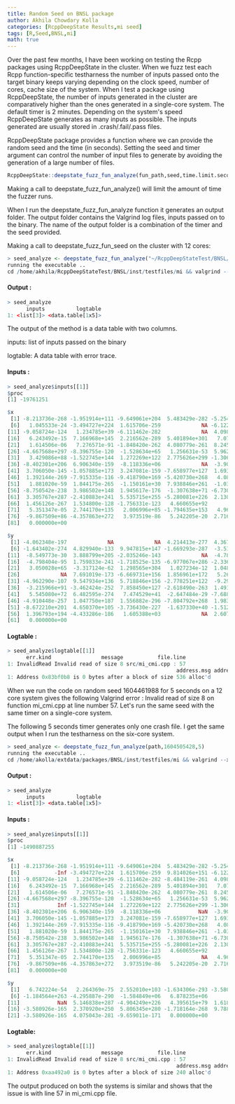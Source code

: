 ```yaml
---
title: Random Seed on BNSL package
author: Akhila Chowdary Kolla
categories: [RcppDeepState Results,mi seed]
tags: [R,Seed,BNSL,mi]
math: true
---
```

Over the past few months, I have been working on testing the Rcpp packages using RcppDeepState in the cluster. When we fuzz test each Rcpp function-specific testharness the number of inputs passed onto the target binary keeps varying depending on the clock speed, number of cores, cache size of the system. When I test a package using RcppDeepState, the number of inputs generated in the cluster are comparatively higher than the ones generated in a single-core system. The default timer is 2 minutes. Depending on the system's speed RcppDeepState generates as many inputs as possible. The inputs generated are usually stored in .crash/.fail/.pass files.

RcppDeepState package provides a function where we can provide the random seed and the time (in seconds). Setting the seed and timer argument can control the number of input files to generate by avoiding the generation of a large number of files.

```R
RcppDeepState::deepstate_fuzz_fun_analyze(fun_path,seed,time.limit.seconds)
```
Making a call to deepstate_fuzz_fun_analyze() will limit the amount of time the fuzzer runs.

When I run the deepstate_fuzz_fun_analyze function it generates an output folder. The output folder contains the Valgrind log files, inputs passed on to the binary.
The name of the output folder is a combination of the timer and the seed provided.

Making a call to deepstate_fuzz_fun_seed on the cluster with 12 cores:

```R
> seed_analyze <- deepstate_fuzz_fun_analyze("~/RcppDeepStateTest/BNSL/inst/testfiles/mi",1604505428,5)
running the executable .. 
cd /home/akhila/RcppDeepStateTest/BNSL/inst/testfiles/mi && valgrind --xml=yes --xml-file=/home/akhila/RcppDeepStateTest/BNSL/inst/testfiles/mi/5_1604505428/1604505428_log --tool=memcheck --leak-check=yes --track-origins=yes ./mi_DeepState_TestHarness --seed=1604505428 --timeout=5 --fuzz > /home/akhila/RcppDeepStateTest/BNSL/inst/testfiles/mi/5_1604505428/seed_valgrind_log_text 2>&1
```
#### Output :

```R
> seed_analyze
      inputs          logtable
1: <list[3]> <data.table[1x5]>
```

The output of the method is a data table with two columns. 

inputs: list of inputs passed on the binary

logtable: A data table with error trace.

#### Inputs :

```R
> seed_analyze$inputs[[1]]
$proc
[1] -19761251

$x
 [1] -8.213736e-268 -1.951914e+111 -9.649061e+204  5.483429e-282 -5.254999e+138
 [6]   1.045533e-24 -3.494727e+224  1.615706e-259             NA -6.122974e+263
[11] -9.058724e-124   1.234785e+39 -6.111462e-282             NA  4.098092e-244
[16]   6.243492e-15  7.166968e+145  2.216562e-289  5.401894e+301   7.074301e-83
[21]   1.614506e-06   7.276571e-91 -1.848420e-262  4.080779e-261  8.245177e-141
[26] -4.667568e+297 -8.396755e-120  -1.528634e+65   1.256631e-53  5.962137e+130
[31]   3.429086e+88 -1.522745e+144  1.272269e+122  2.775626e+299 -1.306130e+303
[36] -8.402301e+206  6.906340e-159  -8.118336e+06             NA  -3.902448e-94
[41]  3.706050e-145 -1.057885e+173  3.247081e-159 -7.658977e+127  1.693851e+259
[46]  1.392144e-269 -7.915335e-116 -9.418790e+169 -5.420730e+268   4.083569e+44
[51]   1.881020e-59  1.844175e-265  -1.150161e+30  7.938846e+261  -1.039836e-02
[56] -8.750542e-238  3.986502e+148  1.945617e-176  -1.307638e+71 -6.730065e-215
[61]  3.305767e+287 -2.410883e+241  5.535715e+255 -5.280081e+226  2.130304e-247
[66]  1.456126e-267  1.534800e-128 -1.756331e-123   4.660655e+92             NA
[71]   5.351347e-05  2.744170e+135   2.006996e+85 -1.794635e+153   4.968092e+43
[76]  -9.867509e+86 -4.357863e+272   3.973519e-86   5.242205e-20  2.716399e-253
[81]   0.000000e+00

$y
 [1] -4.062348e-197             NA             NA  4.214413e-277  4.367095e+225
 [6] -1.643402e-274  4.829940e-133  9.947815e+147 -1.669293e-287  -3.515790e-53
[11]  -8.549773e-30  3.888799e+205 -2.035246e-143             NA  -4.788236e-09
[16]  -4.798404e-95  1.759833e-241 -1.718525e-135 -6.977067e+286 -2.336878e+198
[21]   3.050028e+65  -3.317124e-62  1.298565e+304   1.027234e-12  1.048329e-186
[26]             NA  7.691019e-173 -6.669731e+156  1.856961e+172   5.269763e-26
[31] -4.962290e-107  9.547934e+136  5.718846e+156 -2.778251e+122  -9.292919e-64
[36]  -3.215966e+91 -3.462424e-252  7.858450e+127 -2.618490e-263  1.491577e-264
[41]   5.545080e+72  6.482595e-274   7.474529e+41  -2.647484e-29 -7.688922e-277
[46] -4.910448e-257  1.047750e+187  1.556882e-296 -7.804792e+268  1.983118e-207
[51] -8.672210e+201  4.650370e+105 -3.736430e-227  -1.637330e+40 -1.512451e+152
[56]  1.396793e+194 -4.433286e-186   1.605388e+03             NA  2.607847e-176
[61]   0.000000e+00

```
#### Logtable :

```R
> seed_analyze$logtable[[1]]
      err.kind                message           file.line
1: InvalidRead Invalid read of size 8 src/mi_cmi.cpp : 57
                                                      address.msg address.trace
1: Address 0x83bf0b8 is 0 bytes after a block of size 536 alloc'd          <NA> 

```
When we run the code on random seed 1604461988 for 5 seconds on a 12 core system gives the following Valgrind error :
Invalid read of size 8 on function mi_cmi.cpp at line number 57.
Let's run the same seed with the same timer on a single-core system.

The following 5 seconds timer generates only one crash file.
I get the same output when I run the testharness on the six-core system.

```R
> seed_analyze <- deepstate_fuzz_fun_analyze(path,1604505428,5)
running the executable .. 
cd /home/akolla/extdata/packages/BNSL/inst/testfiles/mi && valgrind --xml=yes --xml-file=/home/akolla/extdata/packages/BNSL/inst/testfiles/mi/5_1604505428/1604505428_log --tool=memcheck --leak-check=yes --track-origins=yes ./mi_DeepState_TestHarness --seed=1604505428 --timeout=5 --fuzz > /home/akolla/extdata/packages/BNSL/inst/testfiles/mi/5_1604505428/seed_valgrind_log_text 2>&1
```
#### Output :
```R
> seed_analyze
      inputs          logtable
1: <list[3]> <data.table[1x5]>

``` 
#### Inputs :
```R
> seed_analyze$inputs[[1]]
$proc
[1] -1490887255

$x
 [1] -8.213736e-268 -1.951914e+111 -9.649061e+204  5.483429e-282 -5.254999e+138
 [6]           -Inf -3.494727e+224  1.615706e-259  9.814026e+151 -6.122974e+263
[11] -9.058724e-124   1.234785e+39 -6.111462e-282 -8.484119e-261  4.098092e-244
[16]   6.243492e-15  7.166968e+145  2.216562e-289  5.401894e+301   7.074301e-83
[21]   1.614506e-06   7.276571e-91 -1.848420e-262  4.080779e-261  8.245177e-141
[26] -4.667568e+297 -8.396755e-120  -1.528634e+65   1.256631e-53  5.962137e+130
[31]            Inf -1.522745e+144  1.272269e+122  2.775626e+299 -1.306130e+303
[36] -8.402301e+206  6.906340e-159  -8.118336e+06            NaN  -3.902448e-94
[41]  3.706050e-145 -1.057885e+173  3.247081e-159 -7.658977e+127  1.693851e+259
[46]  1.392144e-269 -7.915335e-116 -9.418790e+169 -5.420730e+268   4.083569e+44
[51]   1.881020e-59  1.844175e-265  -1.150161e+30  7.938846e+261  -1.039836e-02
[56] -8.750542e-238  3.986502e+148  1.945617e-176  -1.307638e+71 -6.730065e-215
[61]  3.305767e+287 -2.410883e+241  5.535715e+255 -5.280081e+226  2.130304e-247
[66]  1.456126e-267  1.534800e-128 -1.756331e-123   4.660655e+92            Inf
[71]   5.351347e-05  2.744170e+135   2.006996e+85             NA   4.968092e+43
[76]  -9.867509e+86 -4.357863e+272   3.973519e-86   5.242205e-20  2.716399e-253
[81]   0.000000e+00

$y
 [1]   6.742224e-54   2.264369e-75  2.552010e+103 -1.634306e-293 -3.580926e-165
 [6] -1.184564e+263 -4.295887e-290  -1.584849e+06   6.878235e+06            Inf
[11]            NaN  5.146838e+287 -4.904249e+226   4.395615e+79  1.618476e-264
[16] -3.580926e-165  2.370920e+250  5.806345e+280 -1.718164e-268  9.788555e-196
[21] -3.580926e-165  4.075043e-281 -9.659011e-171   0.000000e+00
```
#### Logtable:

```R
> seed_analyze$logtable[[1]]
      err.kind                message           file.line
1: InvalidRead Invalid read of size 8 src/mi_cmi.cpp : 57
                                                      address.msg address.trace
1: Address 0xaa492a0 is 0 bytes after a block of size 240 alloc'd          <NA>

```

The output produced on both the systems is similar and shows that the issue is with line 57 in mi_cmi.cpp file.
